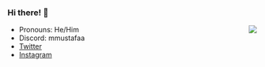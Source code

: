 
### Hi there! :wave:
  
<img align='right' src="https://discord.c99.nl/widget/theme-1/749999019480055939.png"/>
  
- Pronouns: He/Him
- Discord: mmustafaa
- [Twitter](https://twitter.com/mustafaputkul) 
- [Instagram](https://instagram.com/mustafaputkul) 

<br>
